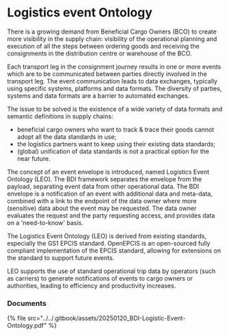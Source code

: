 # Logistics event Ontology

There is a growing demand from Beneficial Cargo Owners (BCO) to create more visibility in the supply chain: visibility of the operational planning and execution of all the steps between ordering goods and receiving the consignments in the distribution centre or warehouse of the BCO.

Each transport leg in the consignment journey results in one or more events which are to be communicated between parties directly involved in the transport leg. The event communication leads to data exchanges, typically using specific systems, platforms and data formats. The diversity of parties, systems and data formats are a barrier to automated exchanges.

The issue to be solved is the existence of a wide variety of data formats and semantic definitions in supply chains:

* beneficial cargo owners who want to track & trace their goods cannot adopt all the data standards in use;
* the logistics partners want to keep using their existing data standards;
* (global) unification of data standards is not a practical option for the near future.

The concept of an event envelope is introduced, named Logistics Event Ontology (LEO). The BDI framework separates the envelope from the payload, separating event data from other operational data. The BDI envelope is a notification of an event with additional data and meta-data, combined with a link to the endpoint of the data owner where more (sensitive) data about the event may be requested. The data owner evaluates the request and the party requesting access, and provides data on a 'need-to-know' basis.

The Logistics Event Ontology (LEO) is derived from existing standards, especially the GS1 EPCIS standard. OpenEPCIS is an open-sourced fully compliant implementation of the EPCIS standard, allowing for extensions on the standard to support future events.

LEO supports the use of standard operational trip data by operators (such as carriers) to generate notifications of events to cargo owners or authorities, leading to efficiency and productivity increases.

### Documents

{% file src="../../.gitbook/assets/20250120_BDI-Logistic-Event-Ontology.pdf" %}
